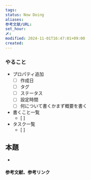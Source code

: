 ```yaml
---
tags: 
status: Now Doing
aliases: 
参考文献/URL: 
set_hour: 
〆: 
modified: 2024-11-01T16:47:01+09:00
created: 
---
```


### やること
- プロパティ追加
	- [ ] 作成日
	- [ ] タグ
	- [ ] ステータス
	- [ ] 設定時間
	- [ ] 何について書くかまず概要を書く
- 書くこと一覧
	- [ ] 
- タスク一覧
	- [ ] 
## 本題
- 


#### 参考文献、参考リンク